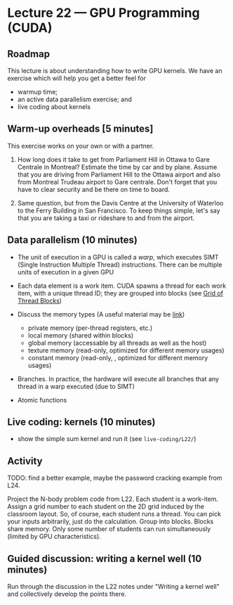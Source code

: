 # Lecture 22 — GPU Programming (CUDA)

## Roadmap

This lecture is about understanding how to write GPU kernels. We have an
exercise which will help you get a better feel for

* warmup time;
* an active data parallelism exercise; and
* live coding about kernels

## Warm-up overheads [5 minutes]

This exercise works on your own or with a partner.

1. How long does it take to get from Parliament Hill in Ottawa to Gare Centrale
in Montreal? Estimate the time by car and by plane. Assume that you are driving
from Parliament Hill to the Ottawa airport and also from Montreal Trudeau
airport to Gare centrale. Don't forget that you have to clear security and be
there on time to board.

2. Same question, but from the Davis Centre at the University of Waterloo to the
Ferry Building in San Francisco. To keep things simple, let's say that you are
taking a taxi or rideshare to and from the airport.

## Data parallelism (10 minutes)

* The unit of execution in a GPU is called a *warp*, which executes SIMT (Single
  Instruction Multiple Thread) instructions. There can be multiple units of
  execution in a given GPU

* Each data element is a work item. CUDA spawns a thread for each work item,
  with a unique thread ID; they are grouped into blocks (see [Grid of Thread
  Blocks](https://docs.nvidia.com/cuda/cuda-c-programming-guide/index.html#thread-hierarchy-grid-of-thread-blocks))

* Discuss the memory types (A useful material may be
  [link](https://docs.nvidia.com/cuda/cuda-c-programming-guide/index.html#memory-hierarchy>))
  * private memory (per-thread registers, etc.)
  * local memory (shared within blocks)
  * global memory (accessable by all threads as well as the host)
  * texture memory (read-only, optimized for different memory usages)
  * constant memory (read-only, , optimized for different memory usages)

* Branches. In practice, the hardware will execute all branches that any thread
  in a warp executed (due to SIMT)

* Atomic functions

## Live coding: kernels (10 minutes)

* show the simple sum kernel and run it (see `live-coding/L22/`)

## Activity

TODO: find a better example, maybe the password cracking example from L24.

Project the N-body problem code from L22. Each student is a work-item. Assign a
grid number to each student on the 2D grid induced by the classroom layout. So,
of course, each student runs a thread. You can pick your inputs arbitrarily,
just do the calculation. Group into blocks. Blocks share memory. Only some
number of students can run simultaneously (limited by GPU characteristics).

## Guided discussion: writing a kernel well (10 minutes)

Run through the discussion in the L22 notes under "Writing a kernel well" and
collectively develop the points there.
